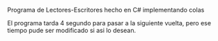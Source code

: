 Programa de Lectores-Escritores hecho en C# implementando colas

El programa tarda 4 segundo para pasar a la siguiente vuelta, pero ese tiempo pude ser modificado si asi lo desean.